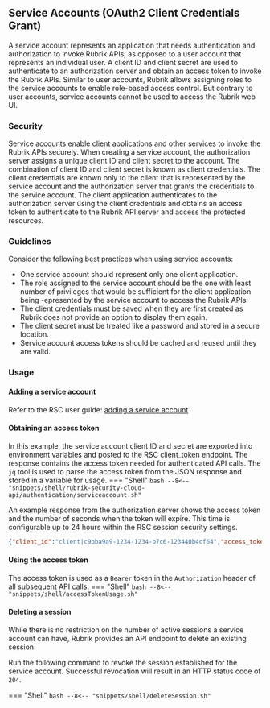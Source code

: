 
## Service Accounts (OAuth2 Client Credentials Grant)
A service account represents an application that needs authentication and authorization to invoke Rubrik APIs, as opposed to a user account that represents an individual user. A client ID and client secret are used to authenticate to an authorization server and obtain an access token to invoke the Rubrik APIs. Similar to user accounts, Rubrik allows assigning roles to the service accounts to enable role-based access control. But contrary to user accounts, service accounts cannot be used to access the Rubrik web UI.

### Security
Service accounts enable client applications and other services to invoke the Rubrik APIs securely. When creating a service account, the authorization server assigns a unique client ID and client secret to the account. The combination of client ID and client secret is known as client credentials. The client credentials are known only to the client that is represented by the service account and the authorization server that grants the credentials to the service account. The client application authenticates to the authorization server using the client credentials and obtains an access token to authenticate to the Rubrik API server and access the protected resources.

### Guidelines
Consider the following best practices when using service accounts:

  - One service account should represent only one client application.
  - The role assigned to the service account should be the one with least number of privileges that would be sufficient for the client application being   -epresented by the service account to access the Rubrik APIs.
  - The client credentials must be saved when they are first created as Rubrik does not provide an option to display them again.
  - The client secret must be treated like a password and stored in a secure location.
  - Service account access tokens should be cached and reused until they are valid.

### Usage

#### Adding a service account
Refer to the RSC user guide: [adding a service account](https://docs.rubrik.com/en-us/saas/saas/adding_a_service_account.html)

#### Obtaining an access token
In this example, the service account client ID and secret are exported into environment variables and posted to the RSC client_token endpoint. The response contains the access token needed for authenticated API calls. The `jq` tool is used to parse the access token from the JSON response and stored in a variable for usage.
=== "Shell"
    ```bash
    --8<-- "snippets/shell/rubrik-security-cloud-api/authentication/serviceaccount.sh"
    ```

An example response from the authorization server shows the access token and the number of seconds when the token will expire. This time is configurable up to 24 hours within the RSC session security settings. 

```json
{"client_id":"client|c9bba9a9-1234-1234-b7c6-123440b4cf64","access_token":"eyJ...","expires_in":43200}
```


#### Using the access token
The access token is used as a `Bearer` token in the `Authorization` header of all subsequent API calls.
=== "Shell"
    ```bash
    --8<-- "snippets/shell/accessTokenUsage.sh"
    ```

#### Deleting a session
While there is no restriction on the number of active sessions a service account can have, Rubrik provides an API endpoint to delete an existing session.

Run the following command to revoke the session established for the service account. Successful revocation will result in an HTTP status code of `204`.

=== "Shell"
    ```bash
    --8<-- "snippets/shell/deleteSession.sh"
    ```